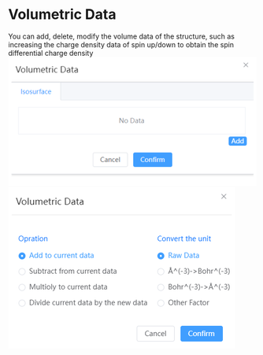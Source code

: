 # Volumetric Data

You can add, delete, modify the volume data of the structure, such as increasing the charge density data of spin up/down to obtain the spin differential charge density
![qstudio_manual_settings_volumedata](../../nested/qstudio_manual_settings_volumedata.png)
![qstudio_manual_settings_volumedata2](../../nested/qstudio_manual_settings_volumedata2.png)
